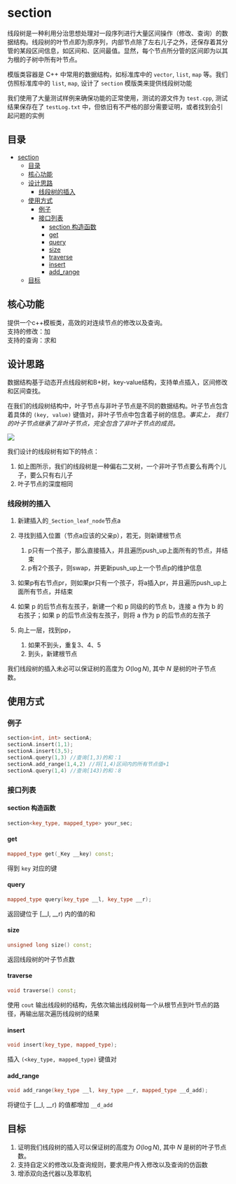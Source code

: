 # section

线段树是一种利用分治思想处理对一段序列进行大量区间操作（修改、查询）的数据结构。线段树的叶节点即为原序列，内部节点除了左右儿子之外，还保存着其分管的某段区间信息，如区间和、区间最值。显然，每个节点所分管的区间即为以其为根的子树中所有叶节点。

模版类容器是 C++ 中常用的数据结构，如标准库中的 `vector`, `list`, `map` 等。我们仿照标准库中的 `list`, `map`, 设计了 `section` 模版类来提供线段树功能

我们使用了大量测试样例来确保功能的正常使用，测试的源文件为 `test.cpp`, 测试结果保存在了 `testLog.txt` 中，但依旧有不严格的部分需要证明，或者找到会引起问题的实例

## 目录

- [section](#section)
  - [目录](#目录)
  - [核心功能](#核心功能)
  - [设计思路](#设计思路)
    - [线段树的插入](#线段树的插入)
  - [使用方式](#使用方式)
    - [例子](#例子)
    - [接口列表](#接口列表)
      - [section 构造函数](#section-构造函数)
      - [get](#get)
      - [query](#query)
      - [size](#size)
      - [traverse](#traverse)
      - [insert](#insert)
      - [add_range](#add_range)
  - [目标](#目标)

## 核心功能

提供一个c++模板类，高效的对连续节点的修改以及查询。  
支持的修改：加  
支持的查询：求和  

## 设计思路

数据结构基于动态开点线段树和B+树，key-value结构，支持单点插入，区间修改和区间查找。  

在我们的线段树结构中，叶子节点与非叶子节点是不同的数据结构。叶子节点包含着具体的 `(key, value)` 键值对，非叶子节点中包含着子树的信息。*事实上， 我们的叶子节点继承了非叶子节点，完全包含了非叶子节点的成员。*

![](fig/01.png)

我们设计的线段树有如下的特点：

1. 如上图所示，我们的线段树是一种偏右二叉树，一个非叶子节点要么有两个儿子，要么只有右儿子
2. 叶子节点的深度相同

### 线段树的插入

1. 新建插入的`_Section_leaf_node`节点a

2. 寻找到插入位置（节点a应该的父亲p），若无，则新建根节点
   1. p只有一个孩子，那么直接插入，并且遍历push_up上面所有的节点，并结束
   2. p有2个孩子，则swap，并更新push_up上一个节点p的维护信息

3. 如果p有右节点pr，则如果pr只有一个孩子，将a插入pr，并且遍历push_up上面所有节点，并结束

4. 如果 p 的后节点有左孩子，新建一个和 p 同级的的节点 b，连接 a 作为 b 的右孩子；如果 p 的后节点没有左孩子，则将 a 作为 p 的后节点的左孩子

5. 向上一层，找到pp，
   1. 如果不到头，重复3、4、5
   2. 到头，新建根节点

我们线段树的插入未必可以保证树的高度为 $O(\log N)$, 其中 $N$ 是树的叶子节点数。

## 使用方式

### 例子

```cpp
section<int, int> sectionA;  
sectionA.insert(1,1);  
sectionA.insert(3,5);  
sectionA.query(1,3) //查询[1,3)的和：1  
sectionA.add_range(1,4,2) //将[1,4)区间内的所有节点值+1  
sectionA.query(1,4) //查询[143)的和：8  
```

### 接口列表

#### section 构造函数

```cpp
section<key_type, mapped_type> your_sec;
```

#### get

```cpp
mapped_type get(_Key __key) const;
```

得到 `key` 对应的键

#### query

```cpp
mapped_type query(key_type __l, key_type __r);
```

返回键位于 [__l, __r) 内的值的和

#### size

```cpp
unsigned long size() const;
```

返回线段树的叶子节点数

#### traverse

```cpp
void traverse() const;
```

使用 `cout` 输出线段树的结构，先依次输出线段树每一个从根节点到叶节点的路径，再输出层次遍历线段树的结果

#### insert

```cpp
void insert(key_type, mapped_type);
```

插入 `(<key_type, mapped_type)` 键值对

#### add_range

```cpp
void add_range(key_type __l, key_type __r, mapped_type __d_add);
```

将键位于 [__l, __r) 的值都增加 `__d_add` 

## 目标

1. 证明我们线段树的插入可以保证树的高度为 $O(\log N)$, 其中 $N$ 是树的叶子节点数。
2. 支持自定义的修改以及查询规则，要求用户传入修改以及查询的仿函数  
3. 增添双向迭代器以及萃取机  
